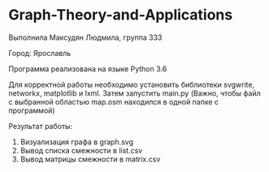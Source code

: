 # Graph-Theory-and-Applications

Выполнила Максудян Людмила, группа 333

Город: Ярославль

Программа реализована на языке Python 3.6

Для корректной работы необходимо установить библиотеки svgwrite, networkx, matplotlib и lxml. Затем запустить main.py (Важно, чтобы файл с выбранной областью map.osm находился в одной папке с программой)

Результат работы: 

1) Визуализация графа в graph.svg 
2) Вывод списка смежности в list.csv
3) Вывод матрицы смежности в matrix.csv


